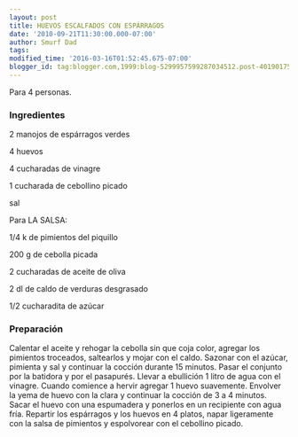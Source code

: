 ```yaml
---
layout: post
title: HUEVOS ESCALFADOS CON ESPÁRRAGOS
date: '2010-09-21T11:30:00.000-07:00'
author: Smurf Dad
tags: 
modified_time: '2016-03-16T01:52:45.675-07:00'
blogger_id: tag:blogger.com,1999:blog-5299957599287034512.post-4019017542543688815
---
```


Para 4 personas.

<h3>Ingredientes</h3>

2 manojos de espárragos verdes

4 huevos

4 cucharadas de vinagre

1 cucharada de cebollino picado

sal

Para LA SALSA:

1/4 k de pimientos del piquillo

200 g de cebolla picada

2 cucharadas de aceite de oliva

2 dl de caldo de verduras desgrasado

1/2 cucharadita de azúcar

<h3>Preparación</h3>

Calentar el aceite y rehogar la cebolla sin que coja color, agregar los pimientos troceados, saltearlos y mojar con el caldo. Sazonar con el azúcar, pimienta y sal y continuar la cocción durante 15 minutos. Pasar el conjunto por la batidora y por el pasapurés. Llevar a ebullición 1 litro de agua con el vinagre. Cuando comience a hervir agregar 1 huevo suavemente. Envolver la yema de huevo con la clara y continuar la cocción de 3 a 4 minutos. Sacar el huevo con una espumadera y ponerlos en un recipiente con agua fría. Repartir los espárragos y los huevos en 4 platos, napar ligeramente con la salsa de pimientos y espolvorear con el cebollino picado.

